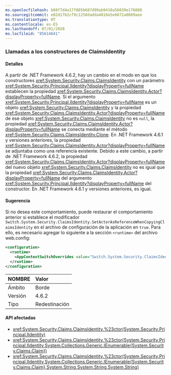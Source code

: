 ```yaml
---
ms.openlocfilehash: b88f7d4a17f885b687d99ab9410a56039e176080
ms.sourcegitcommit: e02d17b2cf9c1258dadda4810a5e6072a0089aee
ms.translationtype: HT
ms.contentlocale: es-ES
ms.lasthandoff: 07/01/2020
ms.locfileid: "85614641"
---
```

### <a name="calls-to-claimsidentity-constructors"></a>Llamadas a los constructores de ClaimsIdentity

#### <a name="details"></a>Detalles

A partir de .NET Framework 4.6.2, hay un cambio en el modo en que los constructores <xref:System.Security.Claims.ClaimsIdentity> con un parámetro <xref:System.Security.Principal.IIdentity?displayProperty=fullName> establecen la propiedad <xref:System.Security.Claims.ClaimsIdentity.Actor?displayProperty=fullName>. Si el argumento <xref:System.Security.Principal.IIdentity?displayProperty=fullName> es un objeto <xref:System.Security.Claims.ClaimsIdentity> y la propiedad <xref:System.Security.Claims.ClaimsIdentity.Actor?displayProperty=fullName> de ese objeto <xref:System.Security.Claims.ClaimsIdentity> no es `null`, la propiedad <xref:System.Security.Claims.ClaimsIdentity.Actor?displayProperty=fullName> se conecta mediante el método <xref:System.Security.Claims.ClaimsIdentity.Clone>. En .NET Framework 4.6.1 y versiones anteriores, la propiedad <xref:System.Security.Claims.ClaimsIdentity.Actor?displayProperty=fullName> se adjuntaba como una referencia existente. Debido a este cambio, a partir de .NET Framework 4.6.2, la propiedad <xref:System.Security.Claims.ClaimsIdentity.Actor?displayProperty=fullName> del nuevo objeto <xref:System.Security.Claims.ClaimsIdentity> no es igual que la propiedad <xref:System.Security.Claims.ClaimsIdentity.Actor?displayProperty=fullName> del argumento <xref:System.Security.Principal.IIdentity?displayProperty=fullName> del constructor. En .NET Framework 4.6.1 y versiones anteriores, es igual.

#### <a name="suggestion"></a>Sugerencia

Si no desea este comportamiento, puede restaurar el comportamiento anterior si establece el modificador `Switch.System.Security.ClaimsIdentity.SetActorAsReferenceWhenCopyingClaimsIdentity` en el archivo de configuración de la aplicación en `true`. Para ello, es necesario agregar lo siguiente a la sección `<runtime>` del archivo web.config:

```xml
<configuration>
  <runtime>
    <AppContextSwitchOverrides value="Switch.System.Security.ClaimsIdentity.SetActorAsReferenceWhenCopyingClaimsIdentity=true" />
  </runtime>
</configuration>
```

| NOMBRE    | Valor       |
|:--------|:------------|
| Ámbito   | Borde        |
| Versión | 4.6.2       |
| Tipo    | Redestinación |

#### <a name="affected-apis"></a>API afectadas

- <xref:System.Security.Claims.ClaimsIdentity.%23ctor(System.Security.Principal.IIdentity)>
- <xref:System.Security.Claims.ClaimsIdentity.%23ctor(System.Security.Principal.IIdentity,System.Collections.Generic.IEnumerable{System.Security.Claims.Claim})>
- <xref:System.Security.Claims.ClaimsIdentity.%23ctor(System.Security.Principal.IIdentity,System.Collections.Generic.IEnumerable{System.Security.Claims.Claim},System.String,System.String,System.String)>
